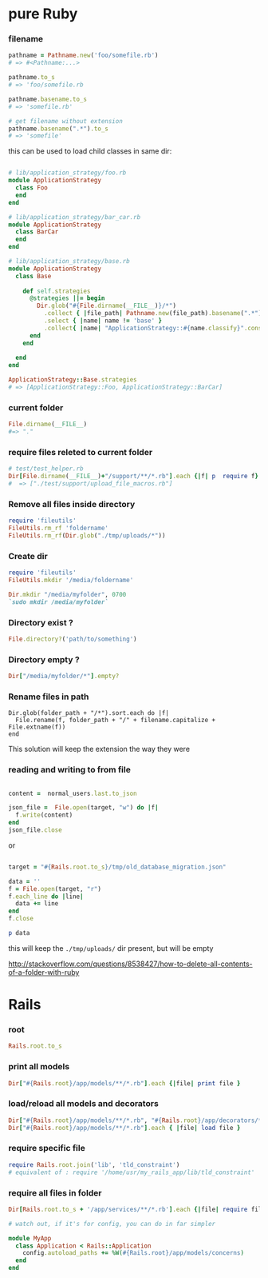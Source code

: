 # pure Ruby

### filename

```ruby
pathname = Pathname.new('foo/somefile.rb') 
# => #<Pathname:...>

pathname.to_s
# => 'foo/somefile.rb

pathname.basename.to_s
# => 'somefile.rb'

# get filename without extension
pathname.basename(".*").to_s
# => 'somefile'
```

this can be used to load child classes in same dir:

```ruby

# lib/application_strategy/foo.rb
module ApplicationStrategy
  class Foo
  end
end

# lib/application_strategy/bar_car.rb
module ApplicationStrategy
  class BarCar
  end
end

# lib/application_strategy/base.rb
module ApplicationStrategy
  class Base
  
    def self.strategies
      @strategies ||= begin
        Dir.glob("#{File.dirname(__FILE__)}/*")
          .collect { |file_path| Pathname.new(file_path).basename(".*").to_s }
          .select { |name| name != 'base' }
          .collect{ |name| "ApplicationStrategy::#{name.classify}".constantize } # classify & constantize are Rails methods
      end
    end 
    
  end
end

ApplicationStrategy::Base.strategies 
# => [ApplicationStrategy::Foo, ApplicationStrategy::BarCar]
```


### current folder

```ruby
File.dirname(__FILE__)
#=> "."
```

### require files releted to current folder

```ruby
# test/test_helper.rb
Dir[File.dirname(__FILE__)+"/support/**/*.rb"].each {|f| p  require f}   
#  => ["./test/support/upload_file_macros.rb"] 
```

### Remove all files inside directory

```ruby
require 'fileutils'
FileUtils.rm_rf 'foldername'
FileUtils.rm_rf(Dir.glob("./tmp/uploads/*"))
```
    
### Create dir 

~~~ruby
require 'fileutils' 
FileUtils.mkdir '/media/foldername'

Dir.mkdir "/media/myfolder", 0700
`sudo mkdir /media/myfolder`
~~~

### Directory exist ?

~~~ruby
File.directory?('path/to/something')
~~~

### Directory empty ?

```ruby
Dir["/media/myfolder/*"].empty?
```
    
### Rename files in path

    Dir.glob(folder_path + "/*").sort.each do |f|
      File.rename(f, folder_path + "/" + filename.capitalize + File.extname(f))
    end
    
This solution will keep the extension the way they were


### reading and writing to from file

~~~ruby

content =  normal_users.last.to_json

json_file =  File.open(target, "w") do |f|
  f.write(content)
end
json_file.close

~~~

or

~~~ruby

target = "#{Rails.root.to_s}/tmp/old_database_migration.json" 

data = ''
f = File.open(target, "r") 
f.each_line do |line|
  data += line
end
f.close

p data
~~~


this will keep the `./tmp/uploads/` dir present, but will be empty

http://stackoverflow.com/questions/8538427/how-to-delete-all-contents-of-a-folder-with-ruby

# Rails

### root

```ruby
Rails.root.to_s
```

### print all models

~~~ruby
Dir["#{Rails.root}/app/models/**/*.rb"].each {|file| print file }
~~~

### load/reload all models and decorators

```ruby
Dir["#{Rails.root}/app/models/**/*.rb", "#{Rails.root}/app/decorators/**/*.rb"].each { |file| load file }
Dir["#{Rails.root}/app/models/**/*.rb"].each { |file| load file }

```


### require specific file

```ruby
require Rails.root.join('lib', 'tld_constraint')
# equivalent of : require '/home/usr/my_rails_app/lib/tld_constraint'
```
     
     
### require all files in folder

```ruby
Dir[Rails.root.to_s + '/app/services/**/*.rb'].each {|file| require file }

# watch out, if it's for config, you can do in far simpler

module MyApp
  class Application < Rails::Application
    config.autoload_paths += %W(#{Rails.root}/app/models/concerns)
  end
end
```
     
